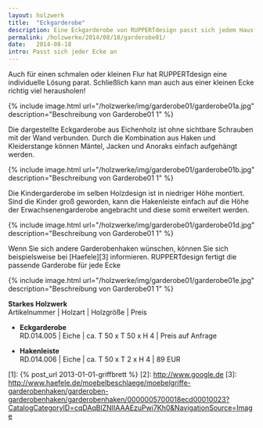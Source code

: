 ```yaml
---
layout: holzwerk
title:  "Eckgarderobe"
description: Eine Eckgarderobe von RUPPERTdesign passt sich jedem Hausflur an. RUPPERTdesign fertigt die passende Garderobe für jede Ecke, individuell und persönlich.
permalink: /holzwerke/2014/08/18/garderobe01/
date:   2014-08-18
intro: Passt sich jeder Ecke an
---
```



Auch für einen schmalen oder kleinen Flur hat RUPPERTdesign eine individuelle Lösung parat. 
Schließlich kann man auch aus einer kleinen Ecke richtig viel herausholen! 

{% include image.html url="/holzwerke/img/garderobe01/garderobe01a.jpg" description="Beschreibung von Garderobe01 1" %}

Die dargestellte Eckgarderobe aus Eichenholz ist ohne sichtbare Schrauben mit der Wand verbunden. 
Durch die Kombination aus Haken und Kleiderstange können Mäntel, Jacken und Anoraks einfach aufgehängt werden.

{% include image.html url="/holzwerke/img/garderobe01/garderobe01b.jpg" description="Beschreibung von Garderobe01 1" %}

Die Kindergarderobe im selben Holzdesign ist in niedriger Höhe montiert. Sind die Kinder groß geworden, 
kann die Hakenleiste einfach auf die Höhe der Erwachsenengarderobe angebracht und diese somit erweitert werden.

{% include image.html url="/holzwerke/img/garderobe01/garderobe01d.jpg" description="Beschreibung von Garderobe01 1" %}

Wenn Sie sich andere Garderobenhaken wünschen, 
können Sie sich beispielsweise bei [Haefele][3] informieren. 
RUPPERTdesign fertigt die passende Garderobe für jede Ecke

{% include image.html url="/holzwerke/img/garderobe01/garderobe01e.jpg" description="Beschreibung von Garderobe01 1" %}


**Starkes Holzwerk**   
Artikelnummer \| Holzart \| Holzgröße \| Preis

* **Eckgarderobe**       
	RD.014.005  \| 	Eiche \| ca. T 50 x T 50 x H 4 \| Preis auf Anfrage

* **Hakenleiste**   
	RD.014.006 \| Eiche \| ca. T 50 x T 2 x H 4  \| 89 EUR 

 [1]: {% post_url 2013-01-01-griffbrett %}
 [2]: http://www.google.de
 [3]: http://www.haefele.de/moebelbeschlaege/moebelgriffe-garderobenhaken/garderoben-garderobenhaken/garderobenhaken/0000005700018ecd00010023?CatalogCategoryID=cqDAqBlZNIIAAAEzuPwi7Kh0&NavigationSource=Image